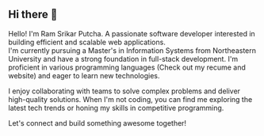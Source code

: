 ## Hi there 👋
Hello! I'm Ram Srikar Putcha. A passionate software developer interested in building efficient and scalable web applications.  
I'm currently pursuing a Master's in Information Systems from Northeastern University and have a strong foundation in full-stack development. 
I'm proficient in various programming languages (Check out my recume and website) and eager to learn new technologies.

I enjoy collaborating with teams to solve complex problems and deliver high-quality solutions. When I'm not coding, you can find me exploring the latest tech trends or honing my skills in competitive programming. 

Let's connect and build something awesome together!



